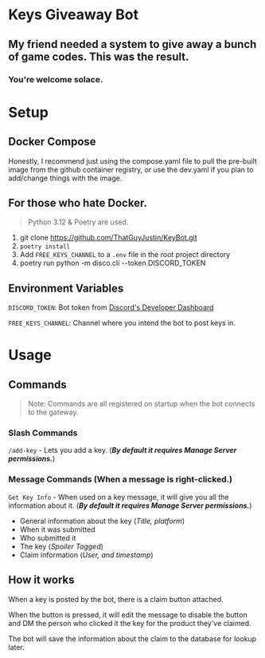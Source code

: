 # Keys Giveaway Bot
## My friend needed a system to give away a bunch of game codes. This was the result.
### You're welcome solace.

# Setup
## Docker Compose
Honestly, I recommend just using the compose.yaml file to pull the pre-built image from the github container registry, or use the dev.yaml if you plan to add/change things with the image.

## For those who hate Docker.
> Python 3.12 & Poetry are used. 
1. git clone https://github.com/ThatGuyJustin/KeyBot.git
2. `poetry install`
3. Add `FREE_KEYS_CHANNEL` to a `.env` file in the root project directory
4. poetry run python -m disco.cli --token DISCORD_TOKEN

## Environment Variables
`DISCORD_TOKEN`: Bot token from [Discord's Developer Dashboard](https://discord.com/developers/applications)

`FREE_KEYS_CHANNEL`: Channel where you intend the bot to post keys in.

# Usage

## Commands
> Note: Commands are all registered on startup when the bot connects to the gateway.

### Slash Commands
`/add-key` - Lets you add a key. (***By default it requires Manage Server permissions.***)

### Message Commands (When a message is right-clicked.)
`Get Key Info` - When used on a key message, it will give you all the information about it. (***By default it requires Manage Server permissions.***)

* General information about the key (*Title, platform*)
* When it was submitted
* Who submitted it
* The key (*Spoiler Tagged*)
* Claim information (*User, and timestamp*)

## How it works
When a key is posted by the bot, there is a claim button attached. 

When the button is pressed, it will edit the message to disable the button and DM the person who clicked it the key for the product they've claimed.

The bot will save the information about the claim to the database for lookup later.